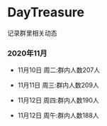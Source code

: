 # DayTreasure
记录群里相关动态

### 2020年11月
* 11月10日 周二:群内人数207人

* 11月11日 周三:群内人数209人

* 11月12日 周四:群内人数190人

* 11月12日 周午:群内人数188人
